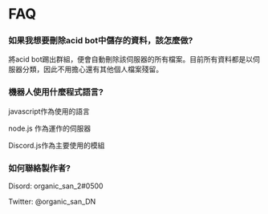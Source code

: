 # FAQ

### 如果我想要刪除acid bot中儲存的資料，該怎麼做?

將acid bot踢出群組，便會自動刪除該伺服器的所有檔案。目前所有資料都是以伺服器分類，因此不用擔心還有其他個人檔案殘留。

### 機器人使用什麼程式語言?

javascript作為使用的語言

node.js 作為運作的伺服器

Discord.js作為主要使用的模組

### 如何聯絡製作者?

Disord: organic\_san\_2#0500

Twitter: @organic\_san\_DN
